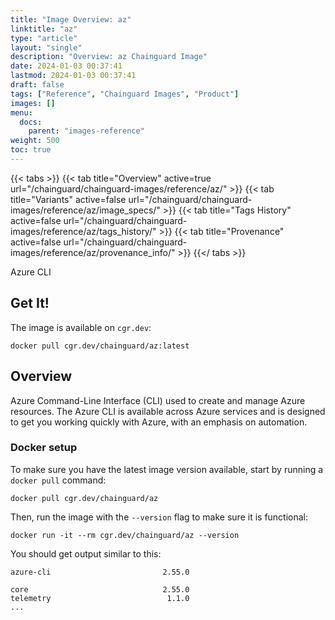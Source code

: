 ```yaml
---
title: "Image Overview: az"
linktitle: "az"
type: "article"
layout: "single"
description: "Overview: az Chainguard Image"
date: 2024-01-03 00:37:41
lastmod: 2024-01-03 00:37:41
draft: false
tags: ["Reference", "Chainguard Images", "Product"]
images: []
menu: 
  docs: 
    parent: "images-reference"
weight: 500
toc: true
---
```


{{< tabs >}}
{{< tab title="Overview" active=true url="/chainguard/chainguard-images/reference/az/" >}}
{{< tab title="Variants" active=false url="/chainguard/chainguard-images/reference/az/image_specs/" >}}
{{< tab title="Tags History" active=false url="/chainguard/chainguard-images/reference/az/tags_history/" >}}
{{< tab title="Provenance" active=false url="/chainguard/chainguard-images/reference/az/provenance_info/" >}}
{{</ tabs >}}



<!--overview:start-->
Azure CLI
<!--overview:end-->

<!--getting:start-->
## Get It!
The image is available on `cgr.dev`:

```
docker pull cgr.dev/chainguard/az:latest
```
<!--getting:end-->

<!--body:start-->

## Overview

Azure Command-Line Interface (CLI) used to create and manage Azure resources.
The Azure CLI is available across Azure services and is designed to get you
working quickly with Azure, with an emphasis on automation.

### Docker setup

To make sure you have the latest image version available, start by running a `docker pull` command:

```shell
docker pull cgr.dev/chainguard/az
```

Then, run the image with the `--version` flag to make sure it is functional:

```shell
docker run -it --rm cgr.dev/chainguard/az --version
```
You should get output similar to this:

```
azure-cli                         2.55.0

core                              2.55.0
telemetry                          1.1.0
...
```
<!--body:end-->

